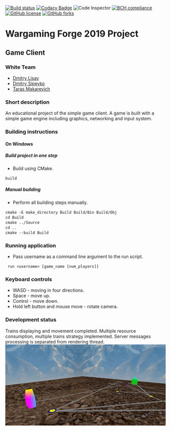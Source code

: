 [![Build status](https://ci.appveyor.com/api/projects/status/e1hd8cvcxixrfg6o?svg=true)](https://ci.appveyor.com/project/glisquery/white)
[![Codacy Badge](https://api.codacy.com/project/badge/Grade/5f6661ca68a4473fa4e2440c5c272532)](https://www.codacy.com/manual/makarevich.t/White?utm_source=github.com&amp;utm_medium=referral&amp;utm_content=glisquery/White&amp;utm_campaign=Badge_Grade)
![Code Inspector](https://www.code-inspector.com/project/1816/status/svg?sanitize=true)
[![BCH compliance](https://bettercodehub.com/edge/badge/glisquery/White?branch=master)](https://bettercodehub.com/)
[![GitHub license](https://img.shields.io/badge/license-MIT-blue.svg?sanitize=true)](https://raw.githubusercontent.com/glisquery/White/master/LICENSE)
[![GitHub forks](https://img.shields.io/github/forks/glisquery/White.svg?style=social&label=Fork&maxAge=2592000)](https://GitHub.com/glisquery/White/network/)
<!--- [![Maintenance](https://img.shields.io/badge/Maintained%3F-yes-green.svg)](https://GitHub.com/glisquery/White/graphs/commit-activity) --->
<!--- [comment]: [![GitHub pull-requests closed](https://img.shields.io/github/issues-pr-closed/glisquery/White.svg)](https://GitHub.com/glisquery/White/pulls/) --->
# Wargaming Forge 2019 Project
## Game Client
### White Team
- [Dmitry Lisay](https://github.com/403)
- [Dmitry Sipeyko](https://github.com/MintaiDS)
- [Taras Makarevich](https://github.com/glisquery)
### Short description
An educational project of the simple game client. 
A game is built with a simple game engine
including graphics, networking and input system.
### Building instructions 
#### On Windows
##### Build project in one step
- Build using CMake.
```batch
build 
```
##### Manual building
- Perform all building steps manually.
```batch
cmake -E make_directory Build Build/Bin Build/Obj
cd Build
cmake ../Source
cd ..
cmake --build Build
```
### Running application
- Pass username as a command line argument to the run script.
```batch
 run <username> [game_name [num_players]]
```
### Keyboard controls
- WASD - moving in four directions.
- Space - move up.
- Control - move down.
- Hold left button and mouse move - rotate camera.
### Development status
Trains displaying and movement completed. Multiple resource consumption, multiple trains
strategy implemented. Server messages processing is separated from rendering thread.
![progress](Docs/progress.gif)
